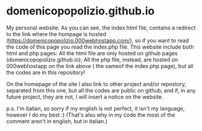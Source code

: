 # domenicopopolizio.github.io
My personal website.
As you can see, the index.html file, contains a redirect to the link where the hompage is hosted (https://domenicopopolizio.000webhostapp.com/),
so if you want to read the code of this page you read the index.php file.
This website include both html and php pages:
All the html file are only hosted on github pages  (domenicopopolizio.github.io);
All the php file, instead, are hosted on 000webhostapp on the link above ( the sameof the index.php page), but all the codes are in this repository!

On the homepage of the site I also link to other project and/or repostory, separated from this one, but all the codes are public on 
github, and if, in any future project, they are not, I will insert a notice on the website.



p.s.
I'm italian, so sorry if my english is not perfect, it isn't my language, however I do my best :)
(That's also why in my code the most of the comment aren't in english, but in italian.)
